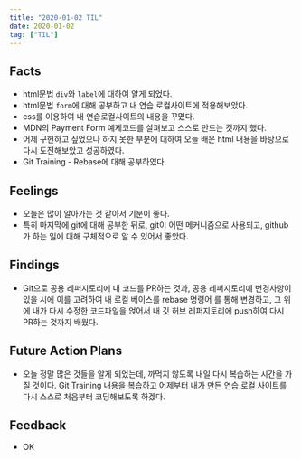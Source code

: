 ```yaml
---
title: "2020-01-02 TIL"
date: 2020-01-02
tag: ["TIL"]
---
```


## Facts

- html문법 `div`와 `label`에 대하여 알게 되었다.
- html문법 `form`에 대해 공부하고 내 연습 로컬사이트에 적용해보았다.
- css를 이용하여 내 연습로컬사이트의 내용을 꾸몄다.
- MDN의 Payment Form 예제코드를 살펴보고 스스로 만드는 것까지 했다.
- 어제 구현하고 싶었으나 하지 못한 부분에 대하여 오늘 배운 html 내용을 바탕으로 다시 도전해보았고 성공하였다.
- Git Training - Rebase에 대해 공부하였다.

## Feelings

- 오늘은 많이 알아가는 것 같아서 기분이 좋다.
- 특히 마지막에 git에 대해 공부한 뒤로, git이 어떤 메커니즘으로 사용되고, github가 하는 일에 대해 구체적으로 알 수 있어서 좋았다.

## Findings

- Git으로 공용 레퍼지토리에 내 코드를 PR하는 것과, 공용 레퍼지토리에 변경사항이 있을 시에 이를 고려하여 내 로컬 베이스를 rebase 명령어 를 통해 변경하고, 그 위에 내가 다시 수정한 코드파일을 얹어서 내 깃 허브 레퍼지토리에 push하여 다시 PR하는 것까지 배웠다.

## Future Action Plans

- 오늘 정말 많은 것들을 알게 되었는데, 까먹지 않도록 내일 다시 복습하는 시간을 가질 것이다. Git Training 내용을 복습하고 어제부터 내가 만든 연습 로컬 사이트를 다시 스스로 처음부터 코딩해보도록 하겠다.

## Feedback

- OK
